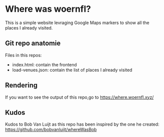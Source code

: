 # Where was woernfl?

This is a simple website levraging Google Maps markers to show all the places I already visited.

## Git repo anatomie
Files in this repos:
- index.html: contain the frontend
- load-venues.json: contain the list of places I already visited

## Rendering
If you want to see the output of this repo,go to <https://where.woernfl.xyz/>

## Kudos
Kudos to Bob Van Luijt as this repo has been inspired by the one he created: https://github.com/bobvanluijt/whereWasBob